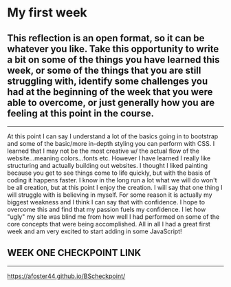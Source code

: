 # My first week

## This reflection is an open format, so it can be whatever you like. Take this opportunity to write a bit on some of the things you have learned this week, or some of the things that you are still struggling with, identify some challenges you had at the beginning of the week that you were able to overcome, or just generally how you are feeling at this point in the course.
---
At this point I can say I understand a lot of the basics going in to bootstrap and some of the basic/more in-depth styling you can perform with CSS. I learned that I may not be the most creative w/ the actual flow of the website...meaning colors...fonts etc. However I have learned I really like structuring and actually building out websites. I thought I liked painting because you get to see things come to life quickly, but with the basis of coding it happens faster. I know in the long run a lot what we will do won't be all creation, but at this point I enjoy the creation. I will say that one thing I will struggle with is believing in myself. For some reason it is actually my biggest weakness and I think I can say that with confidence. I hope to overcome this and find that my passion fuels my confidence. I let how "ugly" my site was blind me from how well I had performed on some of the core concepts that were being accomplished. All in all I had a great first week and am very excited to start adding in some JavaScript!

## WEEK ONE CHECKPOINT LINK
---
https://afoster44.github.io/BScheckpoint/